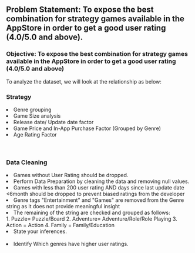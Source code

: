 <h2>Problem Statement: To expose the best combination for strategy games available in the AppStore in order to get a good user rating (4.0/5.0 and above).</h2>

<h3>Objective: To expose the best combination for strategy games available in the AppStore in order to get a good user rating (4.0/5.0 and above) </h3> 
To analyze the dataset, we will look at the relationship as below:

<h3>Strategy</h3>
<li>Genre grouping</li>
<li>Game Size analysis</li>
<li>Release date/ Update date factor</li>
<li>Game Price and In-App Purchase Factor (Grouped by Genre)</li>
<li>Age Rating Factor</li>
<br><br>
<h3>Data Cleaning</h3>
<li>Games without User Rating should be dropped.</li>
<li>Perform Data Preparation by cleaning the data and removing null values.</li>
<li>Games with less than 200 user rating AND days since last update date <6month should be dropped to prevent biased ratings from the developer</li>
<li>Genre tags "Entertainment" and "Games" are removed from the Genre string as it does not provide meaningful insight</li>
<li>The remaining of the string are checked and grouped as follows:</li>
1. Puzzle= Puzzle/Board
2. Adventure= Adventure/Role/Role Playing
3. Action = Action
4. Family = Family/Education
 <li>State your inferences.</li>   
 <li>Identify Which genres have higher user ratings.</li>

